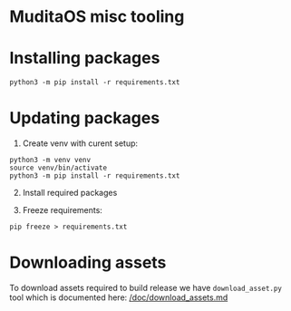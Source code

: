 MuditaOS misc tooling
=====================

# Installing packages

```
python3 -m pip install -r requirements.txt
```

# Updating packages

1. Create venv with curent setup:
```
python3 -m venv venv
source venv/bin/activate
python3 -m pip install -r requirements.txt
```

2. Install required packages

3. Freeze requirements:
```
pip freeze > requirements.txt
```

# Downloading assets

To download assets required to build release we have `download_asset.py` tool which is documented here:
[/doc/download_assets.md](/doc/download_assets.md)
